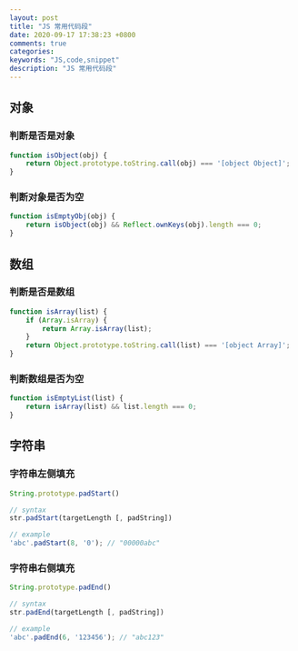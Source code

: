 ```yaml
---
layout: post
title: "JS 常用代码段"
date: 2020-09-17 17:38:23 +0800
comments: true
categories: 
keywords: "JS,code,snippet"
description: "JS 常用代码段"
---
```


## 对象

### 判断是否是对象

```javascript
function isObject(obj) {
    return Object.prototype.toString.call(obj) === '[object Object]';
}
```

### 判断对象是否为空

```javascript
function isEmptyObj(obj) {
    return isObject(obj) && Reflect.ownKeys(obj).length === 0;
}

```

## 数组

### 判断是否是数组

```javascript
function isArray(list) {
    if (Array.isArray) {
        return Array.isArray(list);
    }
    return Object.prototype.toString.call(list) === '[object Array]';
}
```

### 判断数组是否为空

```javascript
function isEmptyList(list) {
    return isArray(list) && list.length === 0;
}
```

## 字符串

### 字符串左侧填充

```javascript
String.prototype.padStart()

// syntax
str.padStart(targetLength [, padString])

// example
'abc'.padStart(8, '0'); // "00000abc"
```

### 字符串右侧填充

```javascript
String.prototype.padEnd()

// syntax
str.padEnd(targetLength [, padString])

// example
'abc'.padEnd(6, '123456'); // "abc123"
```